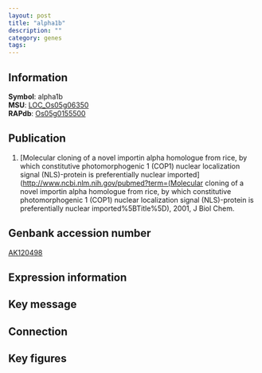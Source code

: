 ```yaml
---
layout: post
title: "alpha1b"
description: ""
category: genes
tags: 
---
```


## Information
__Symbol__: alpha1b  
__MSU__: [LOC_Os05g06350](http://rice.plantbiology.msu.edu/cgi-bin/ORF_infopage.cgi?orf=LOC_Os05g06350)  
__RAPdb__: [Os05g0155500](http://rapdb.dna.affrc.go.jp/viewer/gbrowse_details/irgsp1?name=Os05g0155500)  

## Publication
1. [Molecular cloning of a novel importin alpha homologue from rice, by which constitutive photomorphogenic 1 (COP1) nuclear localization signal (NLS)-protein is preferentially nuclear imported](http://www.ncbi.nlm.nih.gov/pubmed?term=(Molecular cloning of a novel importin alpha homologue from rice, by which constitutive photomorphogenic 1 (COP1) nuclear localization signal (NLS)-protein is preferentially nuclear imported%5BTitle%5D), 2001, J Biol Chem.

## Genbank accession number
[AK120498](http://www.ncbi.nlm.nih.gov/nuccore/AK120498)

## Expression information

## Key message

## Connection

## Key figures


